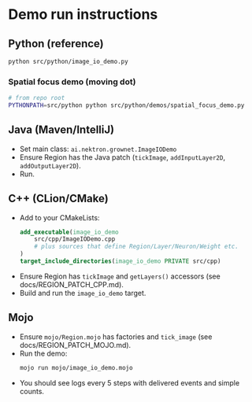 # Demo run instructions

## Python (reference)
```bash
python src/python/image_io_demo.py
```

### Spatial focus demo (moving dot)

```bash
# from repo root
PYTHONPATH=src/python python src/python/demos/spatial_focus_demo.py
```

## Java (Maven/IntelliJ)
- Set main class: `ai.nektron.grownet.ImageIODemo`
- Ensure Region has the Java patch (`tickImage`, `addInputLayer2D`, `addOutputLayer2D`).
- Run.

## C++ (CLion/CMake)
- Add to your CMakeLists:
  ```cmake
  add_executable(image_io_demo
      src/cpp/ImageIODemo.cpp
      # plus sources that define Region/Layer/Neuron/Weight etc.
  )
  target_include_directories(image_io_demo PRIVATE src/cpp)
  ```
- Ensure Region has `tickImage` and `getLayers()` accessors (see docs/REGION_PATCH_CPP.md).
- Build and run the `image_io_demo` target.

## Mojo
- Ensure `mojo/Region.mojo` has factories and `tick_image` (see docs/REGION_PATCH_MOJO.md).
- Run the demo:
  ```bash
  mojo run mojo/image_io_demo.mojo
  ```
- You should see logs every 5 steps with delivered events and simple counts.

